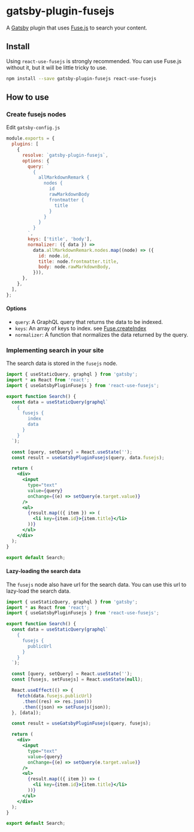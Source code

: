 # gatsby-plugin-fusejs

A [Gatsby](https://github.com/gatsbyjs/gatsby) plugin that uses [Fuse.js](https://fusejs.io/) to search your content.

## Install

Using `react-use-fusejs` is strongly recommended. You can use Fuse.js without it, but it will be little tricky to use.

```bash
npm install --save gatsby-plugin-fusejs react-use-fusejs
```

## How to use

### Create fusejs nodes

Edit `gatsby-config.js`

```js
module.exports = {
  plugins: [
    {
      resolve: `gatsby-plugin-fusejs`,
      options: {
        query: `
          {
            allMarkdownRemark {
              nodes {
                id
                rawMarkdownBody
                frontmatter {
                  title
                }
              }
            }
          }
        `,
        keys: ['title', 'body'],
        normalizer: ({ data }) =>
          data.allMarkdownRemark.nodes.map((node) => ({
            id: node.id,
            title: node.frontmatter.title,
            body: node.rawMarkdownBody,
          })),
      },
    },
  ],
};
```

#### Options

- `query`: A GraphQL query that returns the data to be indexed.
- `keys`: An array of keys to index. see [Fuse.createIndex](https://fusejs.io/api/indexing.html#fuse-createindex)
- `normalizer`: A function that normalizes the data returned by the query.

### Implementing search in your site

The search data is stored in the `fusejs` node.

```jsx
import { useStaticQuery, graphql } from 'gatsby';
import * as React from 'react';
import { useGatsbyPluginFusejs } from 'react-use-fusejs';

export function Search() {
  const data = useStaticQuery(graphql`
    {
      fusejs {
        index
        data
      }
    }
  `);

  const [query, setQuery] = React.useState('');
  const result = useGatsbyPluginFusejs(query, data.fusejs);

  return (
    <div>
      <input
        type="text"
        value={query}
        onChange={(e) => setQuery(e.target.value)}
      />
      <ul>
        {result.map(({ item }) => (
          <li key={item.id}>{item.title}</li>
        ))}
      </ul>
    </div>
  );
}

export default Search;
```

#### Lazy-loading the search data

The `fusejs` node also have url for the search data. You can use this url to lazy-load the search data.

```jsx
import { useStaticQuery, graphql } from 'gatsby';
import * as React from 'react';
import { useGatsbyPluginFusejs } from 'react-use-fusejs';

export function Search() {
  const data = useStaticQuery(graphql`
    {
      fusejs {
        publicUrl
      }
    }
  `);

  const [query, setQuery] = React.useState('');
  const [fusejs, setFusejs] = React.useState(null);

  React.useEffect(() => {
    fetch(data.fusejs.publicUrl)
      .then((res) => res.json())
      .then((json) => setFusejs(json));
  }, [data]);

  const result = useGatsbyPluginFusejs(query, fusejs);

  return (
    <div>
      <input
        type="text"
        value={query}
        onChange={(e) => setQuery(e.target.value)}
      />
      <ul>
        {result.map(({ item }) => (
          <li key={item.id}>{item.title}</li>
        ))}
      </ul>
    </div>
  );
}

export default Search;
```
